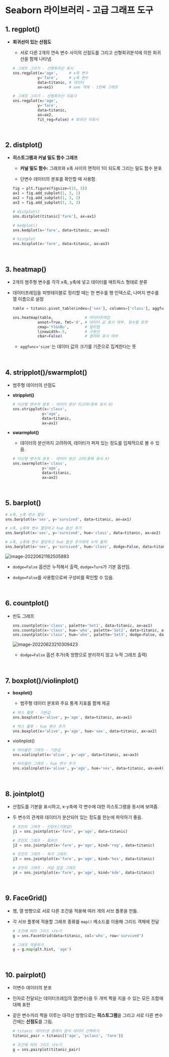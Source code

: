 # Seaborn 라이브러리 - 고급 그래프 도구

## 1. regplot()

- **회귀선이 있는 산점도**

  - 서로 다른 2개의 연속 변수 사이의 산점도를 그리고 선형회귀분석에 의한 회귀선을 함께 나타냄.
  
  ```python
  # 그래프 그리기 - 선형회귀선 표시
  sns.regplot(x='age',     # x축 변수
             y='fare',     # y축 변수
             data=titanic, # 데이터
             ax=ax1)       # axe 객체 - 1번째 그래프
  
  # 그래프 그리기 - 선형회귀선 미표시
  sns.regplot(x='age',
             y='fare',
             data=titanic,
             ax=ax2,
             fit_reg=False) # 회귀선 미표시
  ```

<br>

## 2. distplot()

- **히스토그램과 커널 밀도 함수 그래프**

  - **커널 밀도 함수:** 그래프와 x축 사이의 면적이 1이 되도록 그리는 밀도 함수 분포

  - 단변수 데이터의 분포를 확인할 때 사용함.

  ```python
  fig = plt.figure(figsize=(15, 5))
  ax1 = fig.add_subplot(1, 3, 1)
  ax2 = fig.add_subplot(1, 3, 2)
  ax3 = fig.add_subplot(1, 3, 3)
  
  # distplot()
  sns.distplot(titanic['fare'], ax=ax1)
  
  # kedplot()
  sns.kedplot(x='fare', data=titanic, ax=ax2)
  
  # histplot
  sns.hisplot(x='fare', data=titanic, ax=ax3)
  ```

<br>

## 3. heatmap()

- 2개의 범주형 변수를 각각 x축, y축에 넣고 데이터를 매트릭스 형태로 분류
- 데이터프레임을 피벗테이블로 정리할 때는 한 변수를 행 인덱스로, 나머지 변수를 열 이름으로 설정

  ```python
  table = titanic.pivot_table(index=['sex'], columns=['class'], aggfunc='size')
  
  sns.heatmap(table,              # 데이터프레임
             annot=True, fmt='d', # 데이터 값 표시 여부, 정수형 포맷
             cmap='YlGnBu',       # 컬러맵
             linewidth=.5,        # 구분선
             cbar=False)          # 컬러바 표시 여부
  ```

  - `aggfunc='size'`는 데이터 값의 크기를 기준으로 집계한다는 뜻

<br>

## 4. stripplot()/swarmplot()

- 범주형 데이터의 산점도

- **stripplot()**

  ```python
  # 이산형 변수의 분포 - 데이터 분산 미고려(중복 표시 O)
  sns.stripplot(x='class',
               y='age',
               data=titanic,
               ax=ax1)
  ```

- **swarmplot()**

  - 데이터의 분산까지 고려하여, 데이터가 퍼져 있는 정도를 입체적으로 볼 수 있음.
  
  ```python
  # 이산형 변수의 분포 - 데이터 분산 고려(중복 표시 X)
  sns.swarmplot(x='class',
               y='age',
               data=titanic,
               ax=ax2)
  ```

<br>

## 5. barplot()

```python
# x축, y축 변수 할당
sns.barplot(x='sex', y='survived', data=titanic, ax=ax1)

# x축, y축에 변수 할당하고 hue 옵션 추가
sns.barplot(x='sex', y='survived', hue='class', data=titanic, ax=ax2)

# x축, y축에 변수 할당하고 hue 옵션 추가하여 누적 출력
sns.barplot(x='sex', y='survived', hue='class', dodge=False, data=titanic, ax=ax3)
```

![image-20220621162505883](images/image-20220621162505883.png)
- `dodge=False` 옵션은 누적해서 출력, `dodge=Ture`가 기본 옵션임.

- `dodge=False`를 사용함으로써 구성비를 확인할 수 있음.

<br>

## 6. countplot()

- 빈도 그래프

  ```python
  sns.countplot(x='class', palette='Set1', data=titanic, ax=ax1)
  sns.countplot(x='class', hue='who', palette='Set2', data=titanic, ax=ax2)
  sns.countplot(x='class', hue='who', palette='Set3', dodge=False, data=titanic, ax=ax3)
  ```

  ![image-20220623210309423](images/image-20220623210309423.png)

  - `dodge=False` 옵션 추가(축 방향으로 분리하지 않고 누적 그래프 출력)

<br>

## 7. boxplot()/violinplot()

- **boxplot()**

  - 범주형 데이터 분포와 주요 통계 지표를 함께 제공

  ```python
  # 박스 플롯 - 기본값
  sns.boxplot(x='alive', y='age', data=titanic, ax=ax1)
  
  # 박스 플롯 - hue 변수 추가
  sns.boxplot(x='alive', y='age', hue='sex', data=titanic, ax=ax2)
  ```

- violinplot()

  ```python
  # 바이올린 그래프 - 기본값
  sns.violinplot(x='alive', y='age', data=titanic, ax=ax3)
  
  # 바이올린 그래프 - hue 변수 추가
  sns.violinplot(x='alive', y='age', hue='sex', data=titanic, ax=ax4)
  ```

<br>

## 8. jointplot()

- 산점도를 기본을 표시하고, x-y축에 각 변수에 대한 히스토그램을 동시에 보여줌.

- 두 변수의 관계와 데이터가 분산되어 있는 정도를 한눈에 파악하기 좋음.

  ```python
  # 조인트 그래프 - 산점도(기본값)
  j1 = sns.jointplot(x='fare', y='age', data=titanic)
  
  # 조인트 그래프 - 회귀선
  j2 = sns.jointplot(x='fare', y='age', kind='reg', data=titanic)
  
  # 조인트 그래프 - 육각 그래프
  j3 = sns.jointplot(x='fare', y='age', kind='hex', data=titanic)
  
  # 조인트 그래프 - 커널 밀집 그래프
  j4 = sns.jointplot(x='fare', y='age', kind='kde', data=titanic)
  ```

<br>

## 9. FaceGrid()

- 행, 열 방향으로 서로 다른 조건을 적용해 여러 개의 서브 플롯을 만듦.

- 각 서브 플롯에 적용할 그래프 종류를 `map()` 메소드를 이용해 그리드 객체에 전달

  ```python
  # 조건에 따라 그리드 나누기
  g = sns.FacetGrid(data=titanic, col='who', row='survived')
  
  # 그래프 적용하기
  g = g.map(plt.hist, 'age')
  ```

<br>

## 10. pairplot()

- 이변수 데이터의 분포

- 인자로 전달되는 데이터프레임의 열(변수)을 두 개씩 짝을 지을 수 있는 모든 조합에 대해 표현

- 같은 변수끼리 짝을 이루는 대각선 방향으로는 **히스토그램**을 그리고 서로 다른 변수 간에는 **산점도**를 그림.

  ```python
  # titanic 데이터셋 중에서 분석 데이터 선택하기
  titanic_pair = titanic[['age', 'pclass', 'fare']]
  
  # 조건에 따라 그리드 나누기
  g = sns.pairplot(titanic_pair)
  ```

<br>